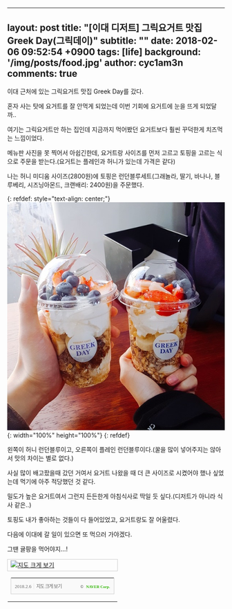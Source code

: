 

---
layout: post
title:  "[이대 디저트] 그릭요거트 맛집 Greek Day(그릭데이)"
subtitle: ""
date:   2018-02-06 09:52:54 +0900
tags: [life]
background: '/img/posts/food.jpg'
author: cyc1am3n
comments: true
---

이대 근처에 있는 그릭요거트 맛집 Greek Day를 갔다.  

혼자 사는 탓에 요거트를 잘 안먹게 되었는데 이번 기회에 요거트에 눈을 뜨게 되었달까..  

여기는 그릭요거트만 하는 집인데 지금까지 먹어봤던 요거트보다 훨씬 꾸덕한게 치즈먹는 느낌이었다.  

메뉴판 사진을 못 찍어서 아쉽긴한데, 요거트랑 사이즈를 먼저 고르고 토핑을 고르는 식으로 주문을 받는다.(요거트는 플레인과 허니가 있는데 가격은 같다)  

나는 허니 미디움 사이즈(2800원)에 토핑은 런던블루세트(그래놀라, 딸기, 바나나, 블루베리, 시즈닝아몬드, 크랜배리: 2400원)을 주문했다.  

{: refdef: style="text-align: center;"}  
![런던블루](/img/posts/greek-day.jpg){: width="100%" height="100%"}
{: refdef}

왼쪽이 허니 런던블루이고, 오른쪽이 플레인 런던블루이다.(꿀을 많이 넣어주지는 않아서 맛의 차이는 별로 없다.)  

사실 많이 배고팠을때 갔던 거여서 요거트 나왔을 때 더 큰 사이즈로 시켰어야 했나 싶었는데 먹기에 아주 적당했던 것 같다.  

밀도가 높은 요거트여서 그런지 든든한게 아침식사로 딱일 듯 싶다.(디저트가 아니라 식사 같은..)  

토핑도 내가 좋아하는 것들이 다 들어있었고, 요거트랑도 잘 어울렸다.  

다음에 이대에 갈 일이 있으면 또 먹으러 가야겠다.  

그땐 귤팡을 먹어야지...!  

<table cellpadding="0" cellspacing="0" width="70%" align="center"> <tr> <td style="border:1px solid #cecece;"><a href="https://map.naver.com/?searchCoord=f22bb295dd4afe76ed610c387e3e7d5c0ca45e503d7042162e004f806a4f9850&query=6re466at642w7J20&tab=1&lng=ec96ebd1ee319cb3605653168cddc3c0&mapMode=0&mpx=09290610%3A37.5804751%2C127.0188254%3AZ11%3A0.0326433%2C0.0145588&lat=655d94ef607a6d631a847099074af821&dlevel=12&enc=b64&menu=location" target="_blank"><img src="http://prt.map.naver.com/mashupmap/print?key=p1517884706103_-1180621432" width="100%" height="auto" alt="지도 크게 보기" title="지도 크게 보기" border="0" style="vertical-align:top;"/></a></td> </tr> <tr> <td> <table cellpadding="0" cellspacing="0" width="100%"> <tr> <td height="30" bgcolor="#f9f9f9" align="left" style="padding-left:9px; border-left:1px solid #cecece; border-bottom:1px solid #cecece;"> <span style="font-family: tahoma; font-size: 11px; color:#666;">2018.2.6</span>&nbsp;<span style="font-size: 11px; color:#e5e5e5;">|</span>&nbsp;<a style="font-family: dotum,sans-serif; font-size: 11px; color:#666; text-decoration: none; letter-spacing: -1px;" href="https://map.naver.com/?searchCoord=f22bb295dd4afe76ed610c387e3e7d5c0ca45e503d7042162e004f806a4f9850&query=6re466at642w7J20&tab=1&lng=ec96ebd1ee319cb3605653168cddc3c0&mapMode=0&mpx=09290610%3A37.5804751%2C127.0188254%3AZ11%3A0.0326433%2C0.0145588&lat=655d94ef607a6d631a847099074af821&dlevel=12&enc=b64&menu=location" target="_blank">지도 크게 보기</a> </td> <td width="98" bgcolor="#f9f9f9" align="right" style="text-align:right; padding-right:9px; border-right:1px solid #cecece; border-bottom:1px solid #cecece;"> <span style="float:right;"><span style="font-size:9px; font-family:Verdana, sans-serif; color:#444;">&copy;&nbsp;</span>&nbsp;<a style="font-family:tahoma; font-size:9px; font-weight:bold; color:#2db400; text-decoration:none;" href="http://www.nhncorp.com" target="_blank">NAVER Corp.</a></span> </td> </tr> </table> </td> </tr> </table>